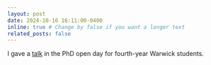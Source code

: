 ```yaml
---
layout: post
date: 2024-10-16 16:11:00-0400
inline: true # Change by false if you want a longer text 
related_posts: false
---
```


I gave a <a  href="https://alvarogohe.github.io/projects/the_life_of_a_phd_student_in_warwick.md">talk</a> in the PhD open day for fourth-year Warwick students.